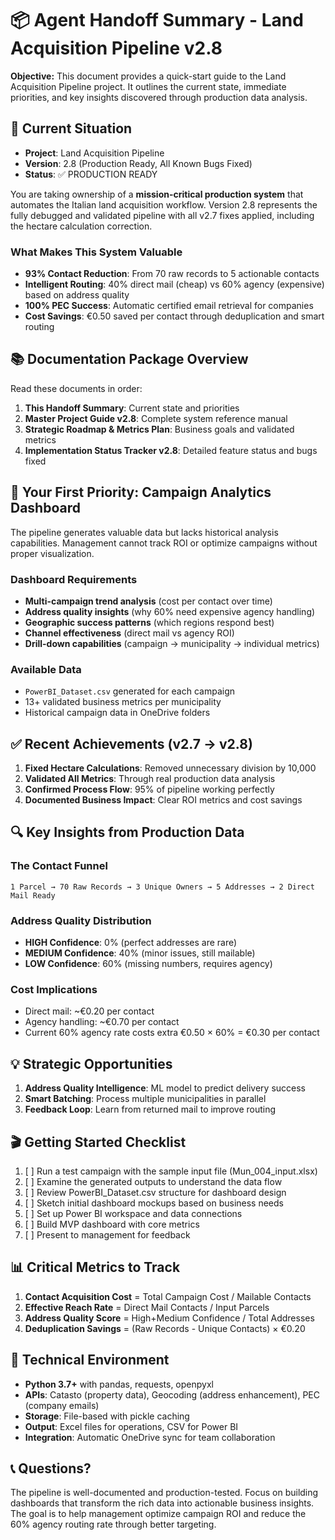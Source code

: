 # **📦 Agent Handoff Summary - Land Acquisition Pipeline v2.8**

**Objective:** This document provides a quick-start guide to the Land Acquisition Pipeline project. It outlines the current state, immediate priorities, and key insights discovered through production data analysis.

## **🎯 Current Situation**

* **Project**: Land Acquisition Pipeline  
* **Version**: 2.8 (Production Ready, All Known Bugs Fixed)  
* **Status**: ✅ PRODUCTION READY

You are taking ownership of a **mission-critical production system** that automates the Italian land acquisition workflow. Version 2.8 represents the fully debugged and validated pipeline with all v2.7 fixes applied, including the hectare calculation correction.

### **What Makes This System Valuable**
- **93% Contact Reduction**: From 70 raw records to 5 actionable contacts
- **Intelligent Routing**: 40% direct mail (cheap) vs 60% agency (expensive) based on address quality
- **100% PEC Success**: Automatic certified email retrieval for companies
- **Cost Savings**: €0.50 saved per contact through deduplication and smart routing

## **📚 Documentation Package Overview**

Read these documents in order:

1. **This Handoff Summary**: Current state and priorities
2. **Master Project Guide v2.8**: Complete system reference manual
3. **Strategic Roadmap & Metrics Plan**: Business goals and validated metrics
4. **Implementation Status Tracker v2.8**: Detailed feature status and bugs fixed

## **🚀 Your First Priority: Campaign Analytics Dashboard**

The pipeline generates valuable data but lacks historical analysis capabilities. Management cannot track ROI or optimize campaigns without proper visualization.

### **Dashboard Requirements**
- **Multi-campaign trend analysis** (cost per contact over time)
- **Address quality insights** (why 60% need expensive agency handling)
- **Geographic success patterns** (which regions respond best)
- **Channel effectiveness** (direct mail vs agency ROI)
- **Drill-down capabilities** (campaign → municipality → individual metrics)

### **Available Data**
- `PowerBI_Dataset.csv` generated for each campaign
- 13+ validated business metrics per municipality
- Historical campaign data in OneDrive folders

## **✅ Recent Achievements (v2.7 → v2.8)**

1. **Fixed Hectare Calculations**: Removed unnecessary division by 10,000
2. **Validated All Metrics**: Through real production data analysis
3. **Confirmed Process Flow**: 95% of pipeline working perfectly
4. **Documented Business Impact**: Clear ROI metrics and cost savings

## **🔍 Key Insights from Production Data**

### **The Contact Funnel**
```
1 Parcel → 70 Raw Records → 3 Unique Owners → 5 Addresses → 2 Direct Mail Ready
```

### **Address Quality Distribution**
- **HIGH Confidence**: 0% (perfect addresses are rare)
- **MEDIUM Confidence**: 40% (minor issues, still mailable)
- **LOW Confidence**: 60% (missing numbers, requires agency)

### **Cost Implications**
- Direct mail: ~€0.20 per contact
- Agency handling: ~€0.70 per contact
- Current 60% agency rate costs extra €0.50 × 60% = €0.30 per contact

## **💡 Strategic Opportunities**

1. **Address Quality Intelligence**: ML model to predict delivery success
2. **Smart Batching**: Process multiple municipalities in parallel
3. **Feedback Loop**: Learn from returned mail to improve routing

## **🎬 Getting Started Checklist**

1. [ ] Run a test campaign with the sample input file (Mun_004_input.xlsx)
2. [ ] Examine the generated outputs to understand the data flow
3. [ ] Review PowerBI_Dataset.csv structure for dashboard design
4. [ ] Sketch initial dashboard mockups based on business needs
5. [ ] Set up Power BI workspace and data connections
6. [ ] Build MVP dashboard with core metrics
7. [ ] Present to management for feedback

## **📊 Critical Metrics to Track**

1. **Contact Acquisition Cost** = Total Campaign Cost / Mailable Contacts
2. **Effective Reach Rate** = Direct Mail Contacts / Input Parcels  
3. **Address Quality Score** = High+Medium Confidence / Total Addresses
4. **Deduplication Savings** = (Raw Records - Unique Contacts) × €0.20

## **🔧 Technical Environment**

- **Python 3.7+** with pandas, requests, openpyxl
- **APIs**: Catasto (property data), Geocoding (address enhancement), PEC (company emails)
- **Storage**: File-based with pickle caching
- **Output**: Excel files for operations, CSV for Power BI
- **Integration**: Automatic OneDrive sync for team collaboration

## **📞 Questions?**

The pipeline is well-documented and production-tested. Focus on building dashboards that transform the rich data into actionable business insights. The goal is to help management optimize campaign ROI and reduce the 60% agency routing rate through better targeting.
